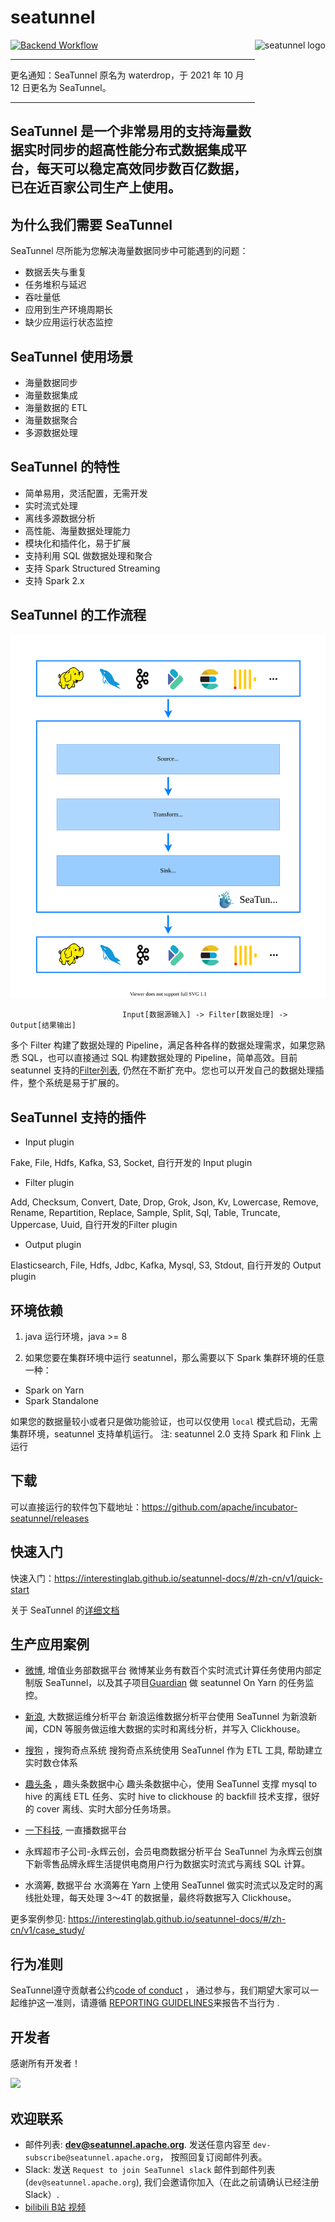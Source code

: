 # seatunnel

<img src="https://seatunnel.apache.org/image/logo.png" alt="seatunnel logo" height="200px" align="right" />

[![Backend Workflow](https://github.com/apache/incubator-seatunnel/actions/workflows/backend.yml/badge.svg?branch=dev)](https://github.com/apache/incubator-seatunnel/actions/workflows/backend.yml)


---

更名通知：SeaTunnel 原名为 waterdrop，于 2021 年 10 月 12 日更名为 SeaTunnel。

---

SeaTunnel 是一个非常易用的支持海量数据实时同步的超高性能分布式数据集成平台，每天可以稳定高效同步数百亿数据，已在近百家公司生产上使用。
---

## 为什么我们需要 SeaTunnel

SeaTunnel 尽所能为您解决海量数据同步中可能遇到的问题：

* 数据丢失与重复
* 任务堆积与延迟
* 吞吐量低
* 应用到生产环境周期长
* 缺少应用运行状态监控

## SeaTunnel 使用场景

* 海量数据同步
* 海量数据集成
* 海量数据的 ETL
* 海量数据聚合
* 多源数据处理

## SeaTunnel 的特性

* 简单易用，灵活配置，无需开发
* 实时流式处理
* 离线多源数据分析
* 高性能、海量数据处理能力
* 模块化和插件化，易于扩展
* 支持利用 SQL 做数据处理和聚合
* 支持 Spark Structured Streaming
* 支持 Spark 2.x

## SeaTunnel 的工作流程

![seatunnel-workflow.svg](https://github.com/apache/incubator-seatunnel-website/blob/main/static/image/seatunnel-workflow.svg)

```
                         Input[数据源输入] -> Filter[数据处理] -> Output[结果输出]
```

多个 Filter 构建了数据处理的 Pipeline，满足各种各样的数据处理需求，如果您熟悉 SQL，也可以直接通过 SQL 构建数据处理的 Pipeline，简单高效。目前 seatunnel
支持的[Filter列表](https://interestinglab.github.io/seatunnel-docs/#/zh-cn/v1/configuration/filter-plugin),
仍然在不断扩充中。您也可以开发自己的数据处理插件，整个系统是易于扩展的。

## SeaTunnel 支持的插件

* Input plugin

Fake, File, Hdfs, Kafka, S3, Socket, 自行开发的 Input plugin

* Filter plugin

Add, Checksum, Convert, Date, Drop, Grok, Json, Kv, Lowercase, Remove, Rename, Repartition, Replace, Sample, Split, Sql,
Table, Truncate, Uppercase, Uuid, 自行开发的Filter plugin

* Output plugin

Elasticsearch, File, Hdfs, Jdbc, Kafka, Mysql, S3, Stdout, 自行开发的 Output plugin

## 环境依赖

1. java 运行环境，java >= 8

2. 如果您要在集群环境中运行 seatunnel，那么需要以下 Spark 集群环境的任意一种：

* Spark on Yarn
* Spark Standalone

如果您的数据量较小或者只是做功能验证，也可以仅使用 `local` 模式启动，无需集群环境，seatunnel 支持单机运行。 注: seatunnel 2.0 支持 Spark 和 Flink 上运行

## 下载

可以直接运行的软件包下载地址：https://github.com/apache/incubator-seatunnel/releases

## 快速入门

快速入门：https://interestinglab.github.io/seatunnel-docs/#/zh-cn/v1/quick-start

关于 SeaTunnel 的[详细文档](https://interestinglab.github.io/seatunnel-docs/)

## 生产应用案例

* [微博](https://weibo.com), 增值业务部数据平台 微博某业务有数百个实时流式计算任务使用内部定制版
  SeaTunnel，以及其子项目[Guardian](https://github.com/InterestingLab/guardian) 做 seatunnel On Yarn 的任务监控。

* [新浪](http://www.sina.com.cn/), 大数据运维分析平台 新浪运维数据分析平台使用 SeaTunnel 为新浪新闻，CDN 等服务做运维大数据的实时和离线分析，并写入 Clickhouse。

* [搜狗](http://sogou.com/) ，搜狗奇点系统 搜狗奇点系统使用 SeaTunnel 作为 ETL 工具, 帮助建立实时数仓体系

* [趣头条](https://www.qutoutiao.net/) ，趣头条数据中心 趣头条数据中心，使用 SeaTunnel 支撑 mysql to hive 的离线 ETL 任务、实时 hive to clickhouse 的
  backfill 技术支撑，很好的 cover 离线、实时大部分任务场景。

* [一下科技](https://www.yixia.com/), 一直播数据平台
* 永辉超市子公司-永辉云创，会员电商数据分析平台 SeaTunnel 为永辉云创旗下新零售品牌永辉生活提供电商用户行为数据实时流式与离线 SQL 计算。

* 水滴筹, 数据平台 水滴筹在 Yarn 上使用 SeaTunnel 做实时流式以及定时的离线批处理，每天处理 3～4T 的数据量，最终将数据写入 Clickhouse。

更多案例参见: https://interestinglab.github.io/seatunnel-docs/#/zh-cn/v1/case_study/

## 行为准则

SeaTunnel遵守贡献者公约[code of conduct](https://www.apache.org/foundation/policies/conduct) ，
通过参与，我们期望大家可以一起维护这一准则，请遵循 [REPORTING GUIDELINES](https://www.apache.org/foundation/policies/conduct#reporting-guidelines)来报告不当行为
.

## 开发者

感谢所有开发者！

[![](https://opencollective.com/seatunnel/contributors.svg?width=666)](https://github.com/apache/incubator-seatunnel/graphs/contributors)


## 欢迎联系

* 邮件列表: **dev@seatunnel.apache.org**. 发送任意内容至 `dev-subscribe@seatunnel.apache.org`， 按照回复订阅邮件列表。
* Slack: 发送 `Request to join SeaTunnel slack` 邮件到邮件列表 (`dev@seatunnel.apache.org`), 我们会邀请你加入（在此之前请确认已经注册Slack）.
* [bilibili B站 视频](https://space.bilibili.com/1542095008)
